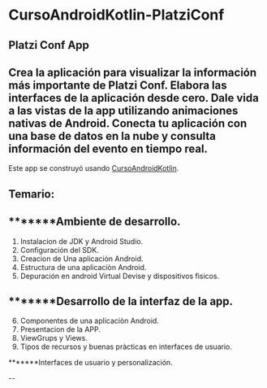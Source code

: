 # CursoAndroidKotlin-PlatziConf

## Platzi Conf App

## Crea la aplicación para visualizar la información más importante de Platzi Conf. Elabora las interfaces de la aplicación desde cero. Dale vida a las vistas de la app utilizando animaciones nativas de Android. Conecta tu aplicación con una base de datos en la nube y consulta información del evento en tiempo real.

Este app se construyó usando [CursoAndroidKotlin](https://platzi.com/clases/kotlin-android/).


## Temario:

*******Ambiente de desarrollo.
-- 
   1. Instalacion de JDK y Android Studio.
   2. Configuración del SDK.
   3. Creacion de Una aplicaciòn Android.
   4. Estructura de una aplicaciòn Android.
   5. Depuración en android Virtual Devise y dispositivos fìsicos.
   
*******Desarrollo de la interfaz de la app.
--
  6. Componentes de una aplicaciòn Android.
  7. Presentacion de la APP.
  8. ViewGrups y Views.
  9. Tipos de recursos y buenas pràcticas en interfaces de usuario.
  
*******Interfaces de usuario y personalización.

--
